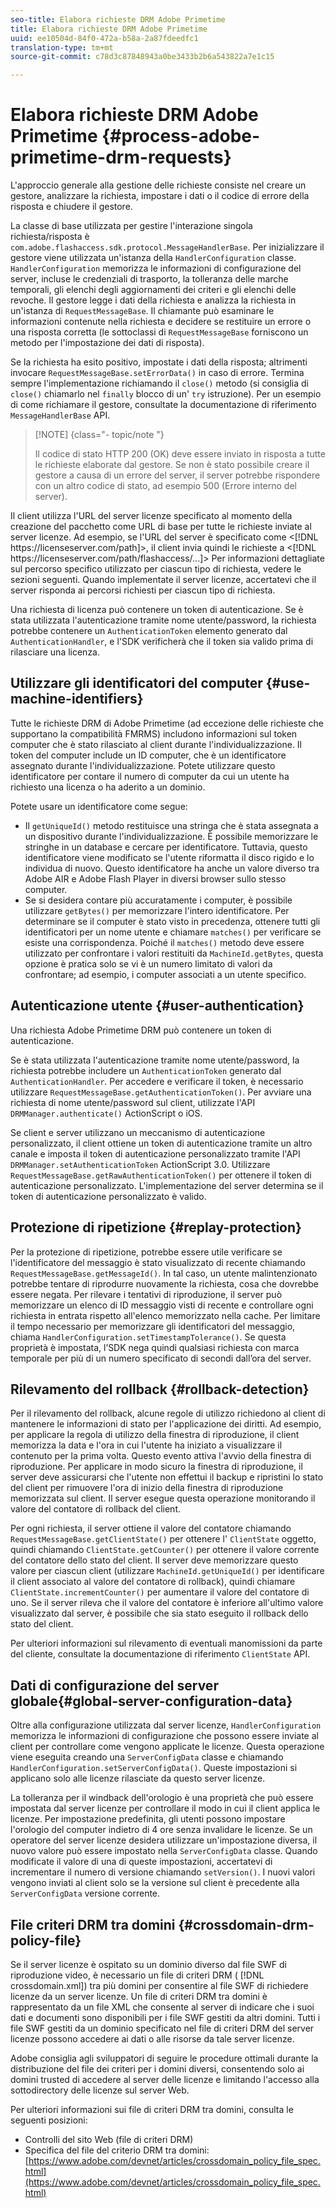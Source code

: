 ```yaml
---
seo-title: Elabora richieste DRM Adobe Primetime
title: Elabora richieste DRM Adobe Primetime
uuid: ee10504d-84f0-472a-b58a-2a87fdeedfc1
translation-type: tm+mt
source-git-commit: c78d3c87848943a0be3433b2b6a543822a7e1c15

---
```



# Elabora richieste DRM Adobe Primetime {#process-adobe-primetime-drm-requests}

L&#39;approccio generale alla gestione delle richieste consiste nel creare un gestore, analizzare la richiesta, impostare i dati o il codice di errore della risposta e chiudere il gestore.

La classe di base utilizzata per gestire l&#39;interazione singola richiesta/risposta è `com.adobe.flashaccess.sdk.protocol.MessageHandlerBase`. Per inizializzare il gestore viene utilizzata un&#39;istanza della `HandlerConfiguration` classe. `HandlerConfiguration` memorizza le informazioni di configurazione del server, incluse le credenziali di trasporto, la tolleranza delle marche temporali, gli elenchi degli aggiornamenti dei criteri e gli elenchi delle revoche. Il gestore legge i dati della richiesta e analizza la richiesta in un&#39;istanza di `RequestMessageBase`. Il chiamante può esaminare le informazioni contenute nella richiesta e decidere se restituire un errore o una risposta corretta (le sottoclassi di `RequestMessageBase` forniscono un metodo per l&#39;impostazione dei dati di risposta).

Se la richiesta ha esito positivo, impostate i dati della risposta; altrimenti invocare `RequestMessageBase.setErrorData()` in caso di errore. Termina sempre l&#39;implementazione richiamando il `close()` metodo (si consiglia di `close()` chiamarlo nel `finally` blocco di un&#39; `try` istruzione). Per un esempio di come richiamare il gestore, consultate la documentazione di riferimento `MessageHandlerBase` API.

>[!NOTE] {class=&quot;- topic/note &quot;}
>
>Il codice di stato HTTP 200 (OK) deve essere inviato in risposta a tutte le richieste elaborate dal gestore. Se non è stato possibile creare il gestore a causa di un errore del server, il server potrebbe rispondere con un altro codice di stato, ad esempio 500 (Errore interno del server).

Il client utilizza l&#39;URL del server licenze specificato al momento della creazione del pacchetto come URL di base per tutte le richieste inviate al server licenze. Ad esempio, se l&#39;URL del server è specificato come &lt;[!DNL ht<span></span>tps://licenseserver.com/path]>, il client invia quindi le richieste a &lt;[!DNL ht<span></span>tps://licenseserver.com/path/flashaccess/...]> Per informazioni dettagliate sul percorso specifico utilizzato per ciascun tipo di richiesta, vedere le sezioni seguenti. Quando implementate il server licenze, accertatevi che il server risponda ai percorsi richiesti per ciascun tipo di richiesta.

Una richiesta di licenza può contenere un token di autenticazione. Se è stata utilizzata l&#39;autenticazione tramite nome utente/password, la richiesta potrebbe contenere un `AuthenticationToken` elemento generato dal `AuthenticationHandler`, e l&#39;SDK verificherà che il token sia valido prima di rilasciare una licenza.

## Utilizzare gli identificatori del computer {#use-machine-identifiers}

Tutte le richieste DRM di Adobe Primetime (ad eccezione delle richieste che supportano la compatibilità FMRMS) includono informazioni sul token computer che è stato rilasciato al client durante l&#39;individualizzazione. Il token del computer include un ID computer, che è un identificatore assegnato durante l&#39;individualizzazione. Potete utilizzare questo identificatore per contare il numero di computer da cui un utente ha richiesto una licenza o ha aderito a un dominio.

Potete usare un identificatore come segue:

* Il `getUniqueId()` metodo restituisce una stringa che è stata assegnata a un dispositivo durante l&#39;individualizzazione. È possibile memorizzare le stringhe in un database e cercare per identificatore. Tuttavia, questo identificatore viene modificato se l&#39;utente riformatta il disco rigido e lo individua di nuovo. Questo identificatore ha anche un valore diverso tra Adobe AIR e Adobe Flash Player in diversi browser sullo stesso computer.
* Se si desidera contare più accuratamente i computer, è possibile utilizzare `getBytes()` per memorizzare l&#39;intero identificatore. Per determinare se il computer è stato visto in precedenza, ottenere tutti gli identificatori per un nome utente e chiamare `matches()` per verificare se esiste una corrispondenza. Poiché il `matches()` metodo deve essere utilizzato per confrontare i valori restituiti da `MachineId.getBytes`, questa opzione è pratica solo se vi è un numero limitato di valori da confrontare; ad esempio, i computer associati a un utente specifico.

## Autenticazione utente {#user-authentication}

Una richiesta Adobe Primetime DRM può contenere un token di autenticazione.

Se è stata utilizzata l&#39;autenticazione tramite nome utente/password, la richiesta potrebbe includere un `AuthenticationToken` generato dal `AuthenticationHandler`. Per accedere e verificare il token, è necessario utilizzare `RequestMessageBase.getAuthenticationToken()`. Per avviare una richiesta di nome utente/password sul client, utilizzate l&#39;API `DRMManager.authenticate()` ActionScript o iOS.

Se client e server utilizzano un meccanismo di autenticazione personalizzato, il client ottiene un token di autenticazione tramite un altro canale e imposta il token di autenticazione personalizzato tramite l&#39;API `DRMManager.setAuthenticationToken` ActionScript 3.0. Utilizzare `RequestMessageBase.getRawAuthenticationToken()` per ottenere il token di autenticazione personalizzato. L&#39;implementazione del server determina se il token di autenticazione personalizzato è valido.

## Protezione di ripetizione {#replay-protection}

Per la protezione di ripetizione, potrebbe essere utile verificare se l&#39;identificatore del messaggio è stato visualizzato di recente chiamando `RequestMessageBase.getMessageId()`. In tal caso, un utente malintenzionato potrebbe tentare di riprodurre nuovamente la richiesta, cosa che dovrebbe essere negata. Per rilevare i tentativi di riproduzione, il server può memorizzare un elenco di ID messaggio visti di recente e controllare ogni richiesta in entrata rispetto all&#39;elenco memorizzato nella cache. Per limitare il tempo necessario per memorizzare gli identificatori del messaggio, chiama `HandlerConfiguration.setTimestampTolerance()`. Se questa proprietà è impostata, l’SDK nega quindi qualsiasi richiesta con marca temporale per più di un numero specificato di secondi dall’ora del server.

## Rilevamento del rollback {#rollback-detection}

Per il rilevamento del rollback, alcune regole di utilizzo richiedono al client di mantenere le informazioni di stato per l&#39;applicazione dei diritti. Ad esempio, per applicare la regola di utilizzo della finestra di riproduzione, il client memorizza la data e l&#39;ora in cui l&#39;utente ha iniziato a visualizzare il contenuto per la prima volta. Questo evento attiva l&#39;avvio della finestra di riproduzione. Per applicare in modo sicuro la finestra di riproduzione, il server deve assicurarsi che l&#39;utente non effettui il backup e ripristini lo stato del client per rimuovere l&#39;ora di inizio della finestra di riproduzione memorizzata sul client. Il server esegue questa operazione monitorando il valore del contatore di rollback del client.

Per ogni richiesta, il server ottiene il valore del contatore chiamando `RequestMessageBase.getClientState()` per ottenere l&#39; `ClientState` oggetto, quindi chiamando `ClientState.getCounter()` per ottenere il valore corrente del contatore dello stato del client. Il server deve memorizzare questo valore per ciascun client (utilizzare `MachineId.getUniqueId()` per identificare il client associato al valore del contatore di rollback), quindi chiamare `ClientState.incrementCounter()` per aumentare il valore del contatore di uno. Se il server rileva che il valore del contatore è inferiore all&#39;ultimo valore visualizzato dal server, è possibile che sia stato eseguito il rollback dello stato del client.

Per ulteriori informazioni sul rilevamento di eventuali manomissioni da parte del cliente, consultate la documentazione di riferimento `ClientState` API.

## Dati di configurazione del server globale{#global-server-configuration-data}

Oltre alla configurazione utilizzata dal server licenze, `HandlerConfiguration` memorizza le informazioni di configurazione che possono essere inviate al client per controllare come vengono applicate le licenze. Questa operazione viene eseguita creando una `ServerConfigData` classe e chiamando `HandlerConfiguration.setServerConfigData()`. Queste impostazioni si applicano solo alle licenze rilasciate da questo server licenze.

La tolleranza per il windback dell&#39;orologio è una proprietà che può essere impostata dal server licenze per controllare il modo in cui il client applica le licenze. Per impostazione predefinita, gli utenti possono impostare l&#39;orologio del computer indietro di 4 ore senza invalidare le licenze. Se un operatore del server licenze desidera utilizzare un&#39;impostazione diversa, il nuovo valore può essere impostato nella `ServerConfigData` classe. Quando modificate il valore di una di queste impostazioni, accertatevi di incrementare il numero di versione chiamando `setVersion()`. I nuovi valori vengono inviati al client solo se la versione sul client è precedente alla `ServerConfigData` versione corrente.

## File criteri DRM tra domini {#crossdomain-drm-policy-file}

Se il server licenze è ospitato su un dominio diverso dal file SWF di riproduzione video, è necessario un file di criteri DRM ( [!DNL crossdomain.xml]) tra più domini per consentire al file SWF di richiedere licenze da un server licenze. Un file di criteri DRM tra domini è rappresentato da un file XML che consente al server di indicare che i suoi dati e documenti sono disponibili per i file SWF gestiti da altri domini. Tutti i file SWF gestiti da un dominio specificato nel file di criteri DRM del server licenze possono accedere ai dati o alle risorse da tale server licenze.

Adobe consiglia agli sviluppatori di seguire le procedure ottimali durante la distribuzione del file dei criteri per i domini diversi, consentendo solo ai domini trusted di accedere al server delle licenze e limitando l&#39;accesso alla sottodirectory delle licenze sul server Web.

Per ulteriori informazioni sui file di criteri DRM tra domini, consulta le seguenti posizioni:

* Controlli del sito Web (file di criteri DRM)
* Specifica del file del criterio DRM tra domini: [https://www.adobe.com/devnet/articles/crossdomain_policy_file_spec.html](https://www.adobe.com/devnet/articles/crossdomain_policy_file_spec.html)